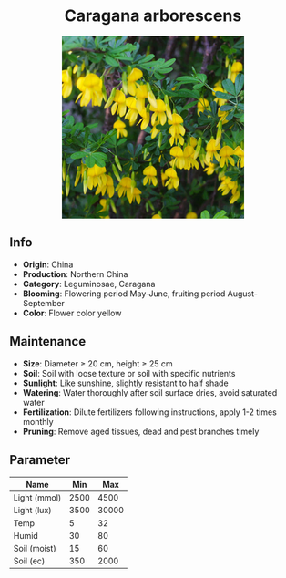 <h1 align='center'>Caragana arborescens</h1>
<p align="center">
    <img 
        align='center'
        width='320'
        src="../images/caragana arborescens.png" 
        alt='Caragana arborescens' />
</p>

## Info

 - **Origin**: China
 - **Production**: Northern China
 - **Category**: Leguminosae, Caragana
 - **Blooming**: Flowering period May-June, fruiting period August-September
 - **Color**: Flower color yellow

## Maintenance

 - **Size**: Diameter ≥ 20 cm, height ≥ 25 cm
 - **Soil**: Soil with loose texture or soil with specific nutrients
 - **Sunlight**: Like sunshine, slightly resistant to half shade
 - **Watering**: Water thoroughly after soil surface dries, avoid saturated water
 - **Fertilization**: Dilute fertilizers following instructions, apply 1-2 times monthly
 - **Pruning**: Remove aged tissues, dead and pest branches timely

## Parameter

| Name         | Min  | Max   |
|--------------|------|-------|
| Light (mmol) | 2500 | 4500  |
| Light (lux)  | 3500 | 30000 |
| Temp         | 5    | 32    |
| Humid        | 30   | 80    |
| Soil (moist) | 15   | 60    |
| Soil (ec)    | 350  | 2000  |